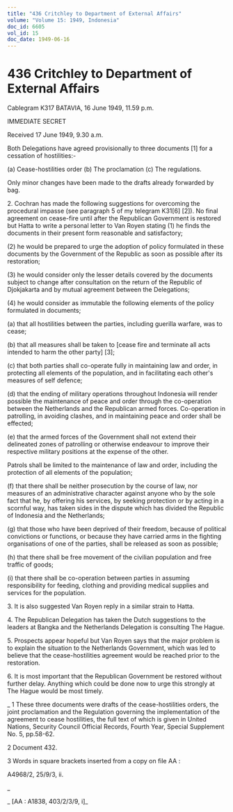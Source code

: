 ```yaml
---
title: "436 Critchley to Department of External Affairs"
volume: "Volume 15: 1949, Indonesia"
doc_id: 6605
vol_id: 15
doc_date: 1949-06-16
---
```


# 436 Critchley to Department of External Affairs

Cablegram K317 BATAVIA, 16 June 1949, 11.59 p.m.

IMMEDIATE SECRET

Received 17 June 1949, 9.30 a.m.

Both Delegations have agreed provisionally to three documents [1] for a cessation of hostilities:-

(a) Cease-hostilities order (b) The proclamation (c) The regulations.

Only minor changes have been made to the drafts already forwarded by bag.

2\. Cochran has made the following suggestions for overcoming the procedural impasse (see paragraph 5 of my telegram K31[6] [2]). No final agreement on cease-fire until after the Republican Government is restored but Hatta to write a personal letter to Van Royen stating (1) he finds the documents in their present form reasonable and satisfactory;

(2) he would be prepared to urge the adoption of policy formulated in these documents by the Government of the Republic as soon as possible after its restoration;

(3) he would consider only the lesser details covered by the documents subject to change after consultation on the return of the Republic of Djokjakarta and by mutual agreement between the Delegations;

(4) he would consider as immutable the following elements of the policy formulated in documents;

(a) that all hostilities between the parties, including guerilla warfare, was to cease;

(b) that all measures shall be taken to [cease fire and terminate all acts intended to harm the other party] [3];

(c) that both parties shall co-operate fully in maintaining law and order, in protecting all elements of the population, and in facilitating each other's measures of self defence;

(d) that the ending of military operations throughout Indonesia will render possible the maintenance of peace and order through the co-operation between the Netherlands and the Republican armed forces. Co-operation in patrolling, in avoiding clashes, and in maintaining peace and order shall be effected;

(e) that the armed forces of the Government shall not extend their delineated zones of patrolling or otherwise endeavour to improve their respective military positions at the expense of the other.

Patrols shall be limited to the maintenance of law and order, including the protection of all elements of the population;

(f) that there shall be neither prosecution by the course of law, nor measures of an administrative character against anyone who by the sole fact that he, by offering his services, by seeking protection or by acting in a scornful way, has taken sides in the dispute which has divided the Republic of Indonesia and the Netherlands;

(g) that those who have been deprived of their freedom, because of political convictions or functions, or because they have carried arms in the fighting organisations of one of the parties, shall be released as soon as possible;

(h) that there shall be free movement of the civilian population and free traffic of goods;

(i) that there shall be co-operation between parties in assuming responsibility for feeding, clothing and providing medical supplies and services for the population.

3\. It is also suggested Van Royen reply in a similar strain to Hatta.

4\. The Republican Delegation has taken the Dutch suggestions to the leaders at Bangka and the Netherlands Delegation is consulting The Hague.

5\. Prospects appear hopeful but Van Royen says that the major problem is to explain the situation to the Netherlands Government, which was led to believe that the cease-hostilities agreement would be reached prior to the restoration.

6\. It is most important that the Republican Government be restored without further delay. Anything which could be done now to urge this strongly at The Hague would be most timely.

_ 1 These three documents were drafts of the cease-hostilities orders, the joint proclamation and the Regulation governing the implementation of the agreement to cease hostilities, the full text of which is given in United Nations, Security Council Official Records, Fourth Year, Special Supplement No. 5, pp.58-62.

2 Document 432.

3 Words in square brackets inserted from a copy on file AA :

A4968/2, 25/9/3, ii.

_

_ [AA : A1838, 403/2/3/9, i]_
